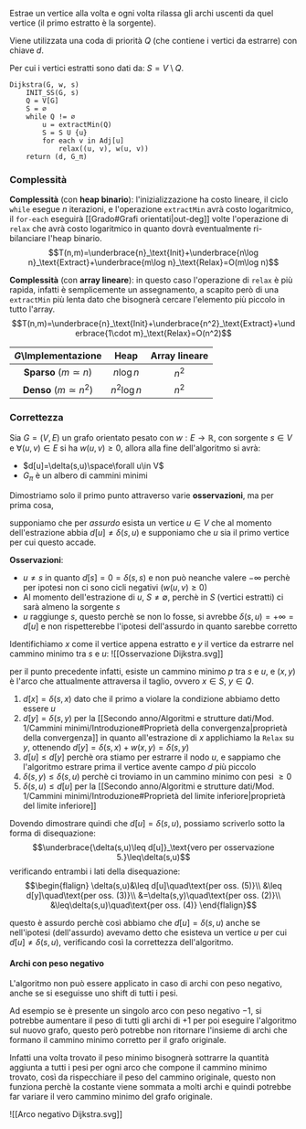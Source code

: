 Estrae un vertice alla volta e ogni volta rilassa gli archi uscenti da quel vertice (il primo estratto è la sorgente).

Viene utilizzata una coda di priorità $Q$ (che contiene i vertici da estrarre)
con chiave $d$.

Per cui i vertici estratti sono dati da: $S=V\setminus Q$.

```
Dijkstra(G, w, s)
	INIT_SS(G, s)
	Q = V[G]
	S = ∅
	while Q != ∅
		u = extractMin(Q)
		S = S U {u}
		for each v in Adj[u]
			relax((u, v), w(u, v))
	return (d, G_π)
```
### Complessità
**Complessità** (con **heap binario**):
l'inizializzazione ha costo lineare, il ciclo `while` esegue $n$ iterazioni, e l'operazione `extractMin` avrà costo logaritmico, il `for-each` eseguirà [[Grado#Grafi orientati|out-deg]] volte l'operazione di `relax` che avrà costo logaritmico in quanto dovrà
eventualmente ri-bilanciare l'heap binario.
$$T(n,m)=\underbrace{n}_\text{Init}+\underbrace{n\log n}_\text{Extract}+\underbrace{m\log n}_\text{Relax}=O(m\log n)$$

**Complessità** (con **array lineare**):
in questo caso l'operazione di `relax` è più rapida, infatti è semplicemente un assegnamento, a scapito però di una `extractMin` più lenta dato che bisognerà cercare l'elemento più piccolo in tutto l'array.
$$T(n,m)=\underbrace{n}_\text{Init}+\underbrace{n^2}_\text{Extract}+\underbrace{1\cdot m}_\text{Relax}=O(n^2)$$


|    $G$\Implementazione    |    Heap     | Array lineare |
| :-----------------------: | :---------: | :-----------: |
| **Sparso** ($m\simeq n$)  |  $n\log n$  |     $n^2$     |
| **Denso** ($m\simeq n^2$) | $n^2\log n$ |     $n^2$     |

### Correttezza
Sia $G=(V,E)$ un grafo orientato pesato con $w:E\to\mathbb{R}$, con sorgente $s\in V$ e $\forall(u,v)\in E$ si ha $w(u,v)\geq 0$, allora alla fine dell'algoritmo si avrà:
- $d[u]=\delta(s,u)\space\forall u\in V$
- $G_\pi$ è un albero di cammini minimi

Dimostriamo solo il primo punto attraverso varie **osservazioni**, ma per prima cosa,

supponiamo che per _assurdo_ esista un vertice $u\in V$ che al momento dell'estrazione abbia $d[u]\neq\delta(s,u)$ e supponiamo che $u$ sia il primo vertice per cui questo accade.  

**Osservazioni**:
- $u\neq s$ in quanto $d[s]=0=\delta(s,s)$ e non può neanche valere $-\infty$ perchè per ipotesi non ci sono cicli negativi ($w(u,v)\geq 0$)
- Al momento dell'estrazione di $u$, $S\neq \emptyset$, perchè in $S$ (vertici estratti) ci sarà almeno la sorgente $s$
- $u$ raggiunge $s$, questo perchè se non lo fosse, si avrebbe $\delta(s,u)=+\infty=d[u]$ e non rispetterebbe l'ipotesi dell'assurdo in quanto sarebbe corretto


Identifichiamo $x$ come il vertice appena estratto e $y$ il vertice da estrarre nel cammino minimo tra $s$ e $u$:
![[Osservazione Dijkstra.svg]]

per il punto precedente infatti, esiste un cammino minimo $p$ tra $s$ e $u$, e $(x,y)$ è l'arco che attualmente attraversa il taglio, ovvero $x\in S$, $y\in Q$.

1. $d[x]=\delta(s,x)$ dato che il primo a violare la condizione abbiamo detto essere $u$
2. $d[y]=\delta(s,y)$ per la [[Secondo anno/Algoritmi e strutture dati/Mod. 1/Cammini minimi/Introduzione#Proprietà della convergenza|proprietà della convergenza]] in quanto all'estrazione di $x$ applichiamo la `Relax` su $y$, ottenendo $d[y]=\delta(s,x)+w(x,y)=\delta(s,y)$
3. $d[u]\leq d[y]$ perchè ora stiamo per estrarre il nodo $u$, e sappiamo che l'algoritmo estrare prima il vertice avente campo $d$ più piccolo
4. $\delta(s,y)\leq \delta(s,u)$ perchè ci troviamo in un cammino minimo con pesi $\geq 0$
5. $\delta(s,u)\leq d[u]$ per la [[Secondo anno/Algoritmi e strutture dati/Mod. 1/Cammini minimi/Introduzione#Proprietà del limite inferiore|proprietà del limite inferiore]]

Dovendo dimostrare quindi che $d[u]=\delta(s,u)$, possiamo scriverlo sotto la forma di disequazione:
$$\underbrace{\delta(s,u)\leq d[u]}_\text{vero per osservazione 5.}\leq\delta(s,u)$$
verificando entrambi i lati della disequazione:
$$\begin{flalign}
\delta(s,u)&\leq d[u]\quad\text{per oss. (5)}\\
&\leq d[y]\quad\text{per oss. (3)}\\
&=\delta(s,y)\quad\text{per oss. (2)}\\
&\leq\delta(s,u)\quad\text{per oss. (4)}
\end{flalign}$$

questo è assurdo perchè così abbiamo che $d[u]=\delta(s,u)$ anche se nell'ipotesi (dell'assurdo) avevamo detto che esisteva un vertice $u$ per cui $d[u]\neq\delta(s,u)$, verificando così la correttezza dell'algoritmo.

#### Archi con peso negativo
L'algoritmo non può essere applicato in caso di archi con peso negativo, anche se si eseguisse uno shift di tutti i pesi.

Ad esempio se è presente un singolo arco con peso negativo $-1$, si potrebbe aumentare il peso di tutti gli archi di $+1$ per poi eseguire l'algoritmo sul nuovo grafo, questo però potrebbe non ritornare l'insieme di archi che formano il cammino minimo corretto per il grafo originale.

Infatti una volta trovato il peso minimo bisognerà sottrarre la quantità aggiunta a tutti i pesi per ogni arco che compone il cammino minimo trovato, così da rispecchiare il peso del cammino originale, questo non funziona perchè la costante viene sommata a molti archi e quindi potrebbe far variare il vero cammino minimo del grafo originale.

![[Arco negativo Dijkstra.svg]]